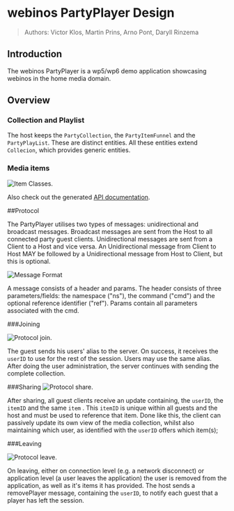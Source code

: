 # webinos PartyPlayer Design

> Authors: Victor Klos, Martin Prins, Arno Pont, Daryll Rinzema

## Introduction

The webinos PartyPlayer is a wp5/wp6 demo application showcasing webinos in the
home media domain.

## Overview

### Collection and Playlist

The host keeps the `PartyCollection`, the `PartyItemFunnel` and the `PartyPlayList`. These are distinct entities.
All these entities extend `Collecion`, which provides generic entities.

### Media items

![Item Classes](figures/common_classes.png "Media Classes defined in partyplayer.common").

Also check out the generated [API documentation](apidoc/index.html).

##Protocol

The PartyPlayer utilises two types of messages: unidirectional and broadcast messages.
Broadcast messages are sent from the Host to all connected party guest clients.
Unidirectional messages are sent from a Client to a Host and vice versa.
An Unidirectional message from Client to Host MAY be followed by a Unidirectional message from Host to Client, but this is optional.

![Message Format](figures/common_classes_message.png "Message format")

A message consists of a header and params. The header consists of three parameters/fields: the namespace ("ns"), the command ("cmd") and the optional reference identifier ("ref"). Params contain all parameters associated with the cmd.

###Joining

![Protocol join](figures/protocol_join.png "A party guest client connects to the server").

The guest sends his users' alias to the server. On success, it receives the `userID` to use for the rest of the session. Users may use the same alias. After doing the user administration, the server continues with sending the complete collection.

###Sharing
![Protocol share](figures/protocol_share.png "A party guest shares content").

After sharing, all guest clients receive an update containing, the `userID`, the `itemID` and the same `item` . This `itemID` is unique within all guests and the host and must be used to reference that item. Done like this, the client can passively update its own view of the media collection, whilst also maintaining which user, as identified with the `userID` offers which item(s);

###Leaving

![Protocol leave](figures/protocol_leave.png "A party guest leaves the party").

On leaving, either on connection level (e.g. a network disconnect) or application level (a user leaves the application) the user is removed from the application, as well as it's items it has provided.
The host sends a removePlayer message, containing the `userID`, to notify each guest that a player has left the session.
